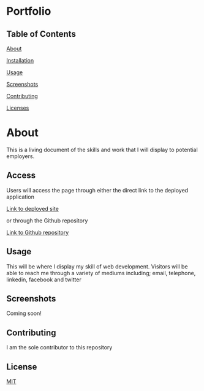 # Portfolio

## Table of Contents

[About](https://github.com/AndreDiop/Portfolio/blob/main/README.md#About)

[Installation](https://github.com/AndreDiop/Portfolio/blob/main/README.md#Access)

[Usage](https://github.com/AndreDiop/Portfolio/blob/main/README.md#Usage)

[Screenshots](https://github.com/AndreDiop/Portfolio/blob/main/README.md#Screenshots)

[Contributing](https://github.com/AndreDiop/Portfolio/blob/main/README.md#Contributing)

[Licenses](https://github.com/AndreDiop/Portfolio/blob/main/README.md#Licenses)

# About

This is a living document of the skills and work that I will display to potential employers.

## Access

Users will access the page through either the direct link to the deployed application


[Link to deployed site](https://andrediop.github.io/react-portfolio/)


or through the Github repository


[Link to Github repository](https://github.com/AndreDiop/react-portfolio)


## Usage

This will be where I display my skill of web development. Visitors will be able to reach me through a variety of mediums including; email, telephone, linkedin, facebook and twitter
## Screenshots


Coming soon!

## Contributing

I am the sole contributor to this repository

## License

[MIT](https://choosealicense.com/licenses/mit/)
